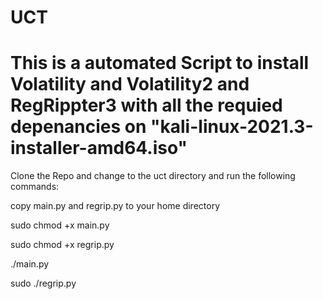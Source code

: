 # UCT
# This is a automated Script to install Volatility and Volatility2 and RegRippter3 with all the requied depenancies on "kali-linux-2021.3-installer-amd64.iso"

Clone the Repo and change to the uct directory and run the following commands:

copy main.py and regrip.py to your home directory

sudo chmod +x main.py

sudo chmod +x regrip.py

./main.py

sudo ./regrip.py
